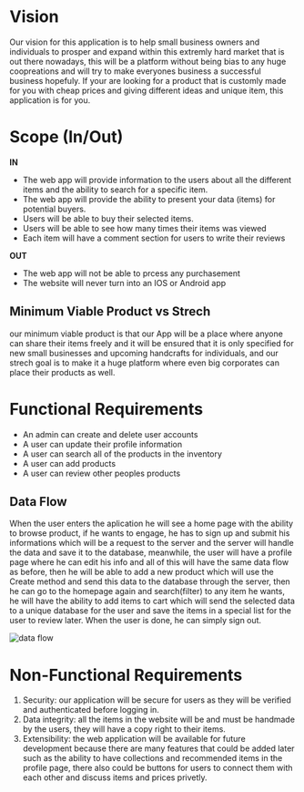 # Vision # 

Our vision for this application is to help small business owners and individuals to prosper and expand within this extremly hard market that is out there nowadays,
this will be a platform without being bias to any huge coopreations and will try to make everyones business a successful business hopefuly. If your are looking for
a product that is customly made for you with cheap prices and giving different ideas and unique item, this application is for you.

# Scope (In/Out) #

**IN** 

- The web app will provide information to the users about all the different items and the ability to search for a specific item.
- The web app will provide the ability to present your data (items) for potential buyers.
- Users will be able to buy their selected items.
- Users will be able to see how many times their items was viewed
- Each item will have a comment section for users to write their reviews

**OUT**

- The web app will not be able to prcess any purchasement
- The website will never turn into an IOS or Android app

## Minimum Viable Product vs Strech ##

our minimum viable product is that our App will be a place where anyone can share their items freely and it will be ensured that it is only specified for new small businesses and upcoming handcrafts for individuals, and our strech goal is to make it a huge platform where even big corporates can place their products as well.

# Functional Requirements #

- An admin can create and delete user accounts
- A user can update their profile information
- A user can search all of the products in the inventory
- A user can add products
- A user can review other peoples products

## Data Flow ##

When the user enters the aplication he will see a home page with the ability to browse product, if he wants to engage, he has to sign up and submit his informations which will be a request to the server and the server will handle the data and save it to the database, meanwhile, the user will have a profile page where he can edit his info and all of this will have the same data flow as before, then he will be able to add a new product which will use the Create method and send this data to the database through the server, then he can go to the homepage again and search(filter) to any item he wants, he will have the ability to add items to cart which will send the selected data to a unique database for the user and save the items in a special list for the user to review later. When the user is done, he can simply sign out.

![data flow](https://user-images.githubusercontent.com/108029468/184166973-107100cc-697c-47e2-8b9f-029d454fbbc9.png)


# Non-Functional Requirements #

1. Security: our application will be secure for users as they will be verified and authenticated before logging in.
2. Data integrity: all the items in the website will be and must be handmade by the users, they will have a copy right to their items.
3. Extensibility: the web application will be available for future development because there are many features that could be added later such as the ability to have collections and recommended items in the profile page, there also could be buttons for users to connect them with each other and discuss items and prices privetly.
